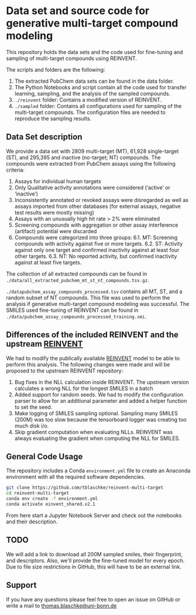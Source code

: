 # Data set and source code for generative multi-target compound modeling

This repository holds the data sets and the code used for fine-tuning and sampling of multi-target compounds using REINVENT.

The scripts and folders are the following:

1) The extracted PubChem data sets can be found in the data folder.
2) The Python Notebooks and script contain all the code used for transfer learning, sampling, and the analysis of the sampled compounds.
3) `./reinvent` folder: Contains a modified version of REINVENT.
4) `./sampled` folder: Contains all configurations used for sampling of the multi-target compounds. The configuration files are needed to reproduce the sampling results.


## Data Set description

We provide a data set with 2809 multi-target (MT), 61,928  single-target (ST), and 295,395 and inactive (no-target; NT) compounds.
The compounds were extracted from PubChem assays using the following criteria:
1. Assays for individual human targets
2. Only Qualitative activity annotations were considered (‘active’ or ‘inactive’)
3. Inconsistently annotated or revoked assays were disregarded as well as assays imported from other databases (for external assays, negative test results were mostly missing)
4. Assays with an unusually high hit rate > 2% were eliminated
5. Screening compounds with aggregation or other assay interference (artifact) potential were discarded
6. Compounds were categorized into three groups: 
6.1. MT: Screening compounds with activity against five or more targets.
6.2. ST: Activity against only one target and confirmed inactivity against at least four other targets.
6.3. NT: No reported activity, but confirmed inactivity against at least five targets.

The collection of all extracted compounds can be found in `./data/all_extracted_pubchem_mt_st_nt_compounds.tsv.gz`.

`./datapubchem_assay_compounds_processed.tsv` contains all MT, ST, and a random subset of NT compounds. This file was used to perform the analysis if generative multi-target compound modeling was successful.
The SMILES used fine-tuning of REINVENT can be found in  `./data/pubchem_assay_compounds_processed_training.smi`.

## Differences of the included REINVENT and the upstream [REINVENT](https://github.com/MolecularAI/Reinvent)

We had to modify the publically available [REINVENT](https://github.com/MolecularAI/Reinvent) model to be able to perform this analysis.
The following changes were made and will be proposed to the upstream REINVENT repository:

1. Bug fixes in the NLL calculation inside REINVENT. The upstream version calculates a wrong NLL for the longest SMILES in a batch 
2. Added support for random seeds. We had to modify the configuration parser to allow for an additional parameter and added a helper function to set the seed.
3. Make logging of SMILES sampling optional. Sampling many SMILES (200M) was too slow because the tensorboard logger was creating too much disk i/o. 
4. Skip gradient computation when evaluating NLLs. REINVENT was always evaluating the gradient when computing the NLL for SMILES. 

## General Code Usage

The repository includes a Conda `environment.yml` file to create an Anaconda environment with all the required software dependencies.

~~~~bash
git clone https://github.com/tblaschke/reinvent-multi-target
cd reinvent-multi-target
conda env create -f environment.yml
conda activate einvent_shared.v2.1
~~~~
From here start a Jupyter Notebook Server and check out the notebooks and their description. 

## TODO

We will add a link to download all 200M sampled smiles, their fingerprint, and descriptors. Also, we'll provide the fine-tuned model for every epoch. Due to file size restrictions in GitHub, this will have to be an external link.

## Support

If you have any questions please feel free to open an issue on GitHub or write a mail to thomas.blaschke@uni-bonn.de

